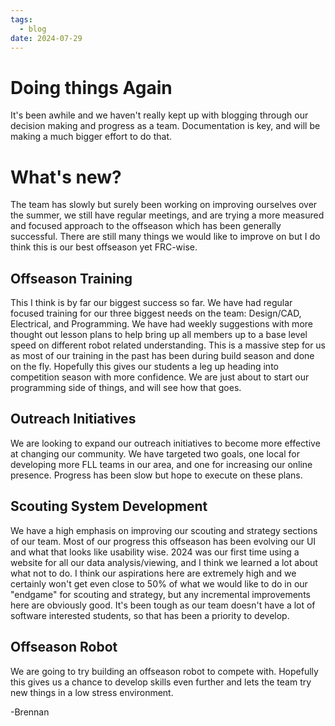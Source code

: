 ```yaml
---
tags:
  - blog
date: 2024-07-29
---
```

# Doing things Again

It's been awhile and we haven't really kept up with blogging through our decision making and progress as a team. Documentation is key, and will be making a much bigger effort to do that.

# What's new?

The team has slowly but surely been working on improving ourselves over the summer, we still have regular meetings, and are trying a more measured and focused approach to the offseason which has been generally successful. There are still many things we would like to improve on but I do think this is our best offseason yet FRC-wise.

## Offseason Training

This I think is by far our biggest success so far. We have had regular focused training for our three biggest needs on the team: Design/CAD, Electrical, and Programming. We have had weekly suggestions with more thought out lesson plans to help bring up all members up to a base level speed on different robot related understanding. This is a massive step for us as most of our training in the past has been during build season and done on the fly. Hopefully this gives our students a leg up heading into competition season with more confidence. We are just about to start our programming side of things, and will see how that goes.

## Outreach Initiatives

We are looking to expand our outreach initiatives to become more effective at changing our community. We have targeted two goals, one local for developing more FLL teams in our area, and one for increasing our online presence. Progress has been slow but hope to execute on these plans.

## Scouting System Development

We have a high emphasis on improving our scouting and strategy sections of our team. Most of our progress this offseason has been evolving our UI and what that looks like usability wise. 2024 was our first time using a website for all our data analysis/viewing, and I think we learned a lot about what not to do. I think our aspirations here are extremely high and we certainly won't get even close to 50% of what we would like to do in our "endgame" for scouting and strategy, but any incremental improvements here are obviously good. It's been tough as our team doesn't have a lot of software interested students, so that has been a priority to develop.

## Offseason Robot

We are going to try building an offseason robot to compete with. Hopefully this gives us a chance to develop skills even further and lets the team try new things in a low stress environment.

-Brennan
